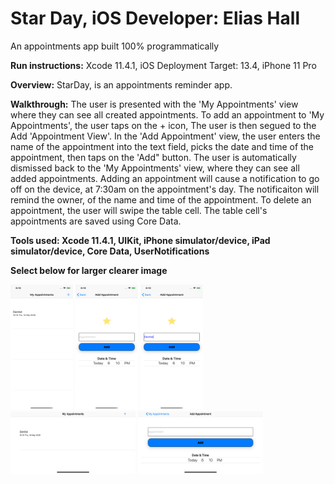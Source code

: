 # Star Day, iOS Developer: Elias Hall
An appointments app built 100% programmatically

**Run instructions:** Xcode 11.4.1, iOS Deployment Target: 13.4, iPhone 11 Pro

**Overview:** StarDay, is an appointments reminder app.

**Walkthrough:** 
The user is presented with the 'My Appointments' view where they can see all created appointments. To add an appointment to 'My Appointments', the user taps on the + icon, The user is then segued to the Add 'Appointment View'. In the 'Add Appointment' view, the user enters the name of the appointment into the text field, picks the date and time of the appointment, then taps on the 'Add" button. The user is automatically dismissed back to the 'My Appointments' view, where they can see all added appointments. Adding an appointment will cause a notification to go off on the device, at 7:30am on the appointment's day. The notificaiton will remind the owner, of the name and time of the appointment. To delete an appointment, the user will swipe the table cell. The table cell's appointments are saved using Core Data.

**Tools used: Xcode 11.4.1, UIKit, iPhone simulator/device, iPad simulator/device, Core Data, UserNotifications**

**Select below for larger clearer image**
<p float="left">
<img src = "Images/ScreenShot1.png" width="100" height="200">
<img src = "Images/ScreenShot2.png" width="100" height="200">
<img src = "Images/ScreenShot3.png" width="100" height="200">
<img src = "Images/ScreenShot4.png" width="200" height="100">
<img src = "Images/ScreenShot5.png" width="200" height="100">
</p>

